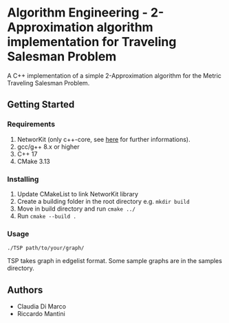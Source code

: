 # Algorithm Engineering - 2-Approximation algorithm implementation for Traveling Salesman Problem

A C++ implementation of a simple 2-Approximation algorithm for the Metric Traveling Salesman Problem.

## Getting Started

### Requirements

1. NetworKit (only c++-core, see [here](https://networkit.github.io/) for further informations).
2. gcc/g++ 8.x or higher
3. C++ 17
4. CMake 3.13

### Installing

1.	Update CMakeList to link NetworKit library
2.	Create a building folder in the root directory e.g. `mkdir build`
3.	Move in build directory and run `cmake ../`
4.	Run `cmake --build .`

### Usage

`./TSP path/to/your/graph/`

TSP takes graph in edgelist format. Some sample graphs are in the samples directory.

## Authors

 * Claudia Di Marco
 * Riccardo Mantini